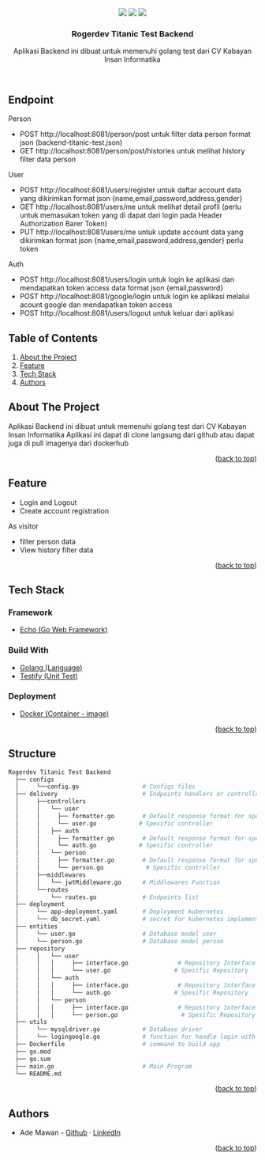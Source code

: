<div align="center">
   <a href="https://go.dev/"><img src = https://img.shields.io/badge/GO-v1.17.6-blue></a>
   <a href="https://echo.labstack.com/"><img src = https://img.shields.io/badge/Echo-v4.7.0-blue></a>
   <a href="https://hub.docker.com/"><img src = https://img.shields.io/badge/Deploy-%20Docker-blue></a>
</div>

<div align="center">

  <h3 align="center">Rogerdev Titanic Test Backend</h3>
  <p align="center">
   Aplikasi Backend ini dibuat untuk memenuhi golang test dari CV Kabayan Insan Informatika
  </p>
</div>
<br />

## Endpoint
<!-- ENDPOINT -->
Person
   - POST http://localhost:8081/person/post            untuk filter data person format json (backend-titanic-test.json)
   - GET http://localhost:8081/person/post/histories      untuk melihat history filter data person
   
User
   - POST http://localhost:8081/users/register            untuk daftar account data yang dikirimkan format json {name,email,password,address,gender}
   - GET http://localhost:8081/users/me                   untuk melihat detail profil (perlu untuk memasukan token yang di dapat dari login pada Header Authorization Barer Token)
   - PUT http://localhost:8081/users/me            untuk update account data yang dikirimkan format json {name,email,password,address,gender} perlu token


Auth
   - POST http://localhost:8081/users/login            untuk login ke aplikasi dan mendapatkan token access data format json {email,password}
   - POST http://localhost:8081/google/login            untuk login ke aplikasi melalui acount google dan mendapatkan token access
   - POST http://localhost:8081/users/logout            untuk keluar dari aplikasi

<!-- TABLE OF CONTENTS -->
## Table of Contents
1. [About the Project](#about-the-project)
2. [Feature](#feture)
3. [Tech Stack](#tech-stack)
7. [Authors](#authors)

<!-- ABOUT THE PROJECT -->
## About The Project
   Aplikasi Backend ini dibuat untuk memenuhi golang test dari CV Kabayan Insan Informatika
   Aplikasi ini dapat di clone langsung dari github atau dapat juga di pull imagenya dari dockerhub


<p align="right">(<a href="#top">back to top</a>)</p>

## Feature
-  Login and Logout
-  Create account registration

As visitor
-  filter person data
-  View history filter data

<p align="right">(<a href="#top">back to top</a>)</p>

## Tech Stack
### Framework
- [Echo (Go Web Framework)](https://echo.labstack.com/)

### Build With
- [Golang (Language)](https://go.dev/) 
- [Testify (Unit Test)](https://github.com/stretchr/testify)

### Deployment
- [Docker (Container - image)](https://hub.docker.com/)

<p align="right">(<a href="#top">back to top</a>)</p>

## Structure
``` bash
Rogerdev Titanic Test Backend
  ├── configs                
  │     └──config.go                  # Configs files
  ├── delivery                        # Endpoints handlers or controllers
  │     ├──controllers
  │     │   └── user
  │     │     ├── formatter.go        # Default response format for spesific controllers
  │     │     └── user.go            # Spesific controller
  │     │   ├── auth
  │     │     ├── formatter.go        # Default response format for spesific controllers
  │     │     └── auth.go            # Spesific controller 
  │     │   └── person
  │     │     ├── formatter.go        # Default response format for spesific controllers
  │     │     └── person.go            # Spesific controller
  │     ├──middlewares
  │     │   └── jwtMiddleware.go      # Middlewares Function
  │     └──routes  
  │         └── routes.go             # Endpoints list
  ├── deployment               
  │     └── app-deployment.yaml       # Deployment kubernetes
  │     └── db_secret.yaml            # secret for kubernetes implementation
  ├── entities                
  │     └── user.go                   # Database model user
  │     └── person.go                 # Database model person
  ├── repository
  │     │   └── user
  │     │   │     ├── interface.go              # Repository Interface for controllers
  │     │   │     └── user.go                  # Spesific Repository
  │     │   └── auth
  │     │   │     ├── interface.go              # Repository Interface for controllers
  │     │   │     └── auth.go                  # Spesific Repository
  │     │   └── person
  │     │   │     ├── interface.go              # Repository Interface for controllers
  │     │   │     └── person.go                  # Spesific Repository
  ├── utils                 
  │     └── mysqldriver.go            # Database driver 
  │     └── logingoogle.go            # function for handle login with google account
  ├── Dockerfile                      # command to build app
  ├── go.mod                  
  ├── go.sum                  
  ├── main.go                         # Main Program
  └── README.md    
```
<p align="right">(<a href="#top">back to top</a>)</p>

<!-- CONTACT -->
## Authors
* Ade Mawan - [Github](https://github.com/ademawan) · [LinkedIn](https://www.linkedin.com/in/ade-mawan-527657177/)

<p align="right">(<a href="#top">back to top</a>)</p>
